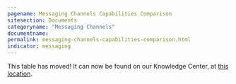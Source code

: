 ```yaml
---
pagename: Messaging Channels Capabilities Comparison
sitesection: Documents
categoryname: "Messaging Channels"
documentname:
permalink: messaging-channels-capabilities-comparison.html
indicator: messaging
---
```


<div class="important">This table has moved! It can now be found on our Knowledge Center, at <a href="https://knowledge.liveperson.com/messaging-channels-messaging-channels-capabilities-comparison.html">this location</a>.</div>
